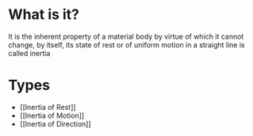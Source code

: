 # What is it?
It is the inherent property of a material body by virtue of which it cannot change, by itself, its state of rest or of uniform motion in a straight line is called inertia

# Types
* [[Inertia of Rest]]
* [[Inertia of Motion]]
* [[Inertia of Direction]]